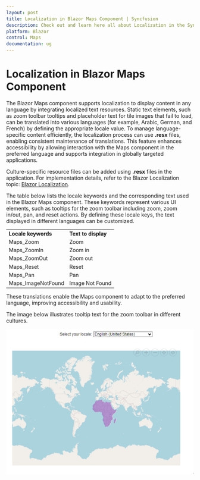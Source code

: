 ```yaml
---
layout: post
title: Localization in Blazor Maps Component | Syncfusion
description: Check out and learn here all about Localization in the Syncfusion Blazor Maps component and much more details.
platform: Blazor
control: Maps
documentation: ug
---
```


# Localization in Blazor Maps Component

The Blazor Maps component supports localization to display content in any language by integrating localized text resources. Static text elements, such as zoom toolbar tooltips and placeholder text for tile images that fail to load, can be translated into various languages (for example, Arabic, German, and French) by defining the appropriate locale value. To manage language-specific content efficiently, the localization process can use **.resx** files, enabling consistent maintenance of translations. This feature enhances accessibility by allowing interaction with the Maps component in the preferred language and supports integration in globally targeted applications.

Culture-specific resource files can be added using **.resx** files in the application. For implementation details, refer to the Blazor Localization topic: [Blazor Localization](https://blazor.syncfusion.com/documentation/common/localization).

The table below lists the locale keywords and the corresponding text used in the Blazor Maps component. These keywords represent various UI elements, such as tooltips for the zoom toolbar including zoom, zoom in/out, pan, and reset actions. By defining these locale keys, the text displayed in different languages can be customized.

<table>
<tr>
<td><b>Locale keywords</b></td>
<td><b>Text to display</b></td>
</tr>
<tr>
<td>Maps_Zoom</td>
<td>Zoom</td>
</tr>
<tr>
<td>Maps_ZoomIn</td>
<td>Zoom in</td>
</tr>
<tr>
<td>Maps_ZoomOut</td>
<td>Zoom out</td>
</tr>
<tr>
<td>Maps_Reset</td>
<td>Reset</td>
</tr>
<tr>
<td>Maps_Pan</td>
<td>Pan</td>
</tr>
<tr>
<td>Maps_ImageNotFound</td>
<td>Image Not Found</td>
</tr>
</table>

These translations enable the Maps component to adapt to the preferred language, improving accessibility and usability.

The image below illustrates tooltip text for the zoom toolbar in different cultures.

![Blazor Maps with Localization](./images/Localization/blazor-maps-zoom-toolbar-tooltip-with-localization.gif)
